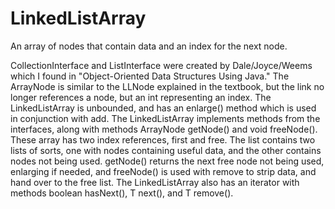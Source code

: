 # LinkedListArray
An array of nodes that contain data and an index for the next node.

CollectionInterface and ListInterface were created by Dale/Joyce/Weems which I found in "Object-Oriented Data Structures Using Java." 
The ArrayNode is similar to the LLNode explained in the textbook, but the link no longer references a node, but an int representing an index. 
The LinkedListArray is unbounded, and has an enlarge() method which is used in conjunction with add. 
The LinkedListArray implements methods from the interfaces, along with methods ArrayNode getNode() and void freeNode(). 
These array has two index references, first and free. The list contains two lists of sorts, one with nodes containing useful data, and the other contains nodes not being used.
getNode() returns the next free node not being used, enlarging if needed, and freeNode() is used with remove to strip data, and hand over to the free list. 
The LinkedListArray also has an iterator with methods boolean hasNext(), T next(), and T remove(). 
